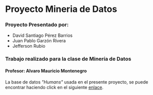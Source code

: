 # Proyecto Mineria de Datos

### Proyecto Presentado por:
- David Santiago Pérez Barrios
- Juan Pablo Garzón Rivera
- Jefferson Rubio

### Trabajo realizado para la clase de Minería de Datos
#### Profesor: Alvaro Mauricio Montenegro

La base de datos *"Humans"* usada en el presente proyecto, se puede encontrar haciendo click en el siguiente [enlace](https://www.kaggle.com/ashwingupta3012/human-faces/code).
